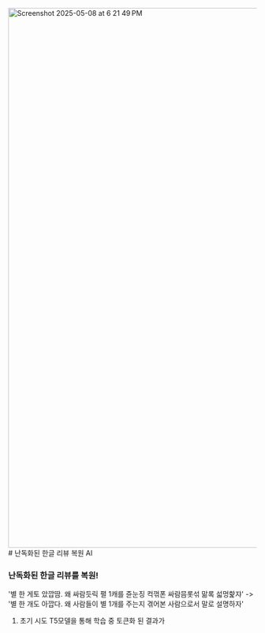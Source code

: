 <img width="1093" alt="Screenshot 2025-05-08 at 6 21 49 PM" src="https://github.com/user-attachments/assets/59f9392c-fb13-4bb7-8ee8-a39275e64a5e" /># 난독화된 한글 리뷰 복원 AI

### 난독화된 한글 리뷰를 복원!

'별 한 게토 았깝땀. 왜 싸람듯릭 펼 1캐를 쥰눈징 컥꺾폰 싸람믐롯섞 맒록 섧멍핥쟈'  -> '별 한 개도 아깝다. 왜 사람들이 별 1개를 주는지 겪어본 사람으로서 말로 설명하자'

1. 초기 시도
T5모델을 통해 학습 중 토큰화 된 결과가 
